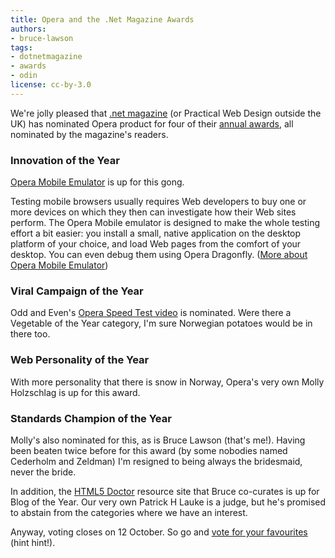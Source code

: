```yaml
---
title: Opera and the .Net Magazine Awards
authors:
- bruce-lawson
tags:
- dotnetmagazine
- awards
- odin
license: cc-by-3.0
---
```


<p>We&#39;re jolly pleased that <a href="http://www.netmag.co.uk/" target="_blank">.net magazine</a> (or Practical Web Design outside the UK) has nominated Opera product for four of their <a href="http://www.thenetawards.com/" target="_blank">annual awards</a>, all nominated by the magazine&#39;s readers.</p>

<h3>Innovation of the Year</h3>
<p><a href="http://www.opera.com/developer/tools/" target="_blank">Opera Mobile Emulator</a> is up for this gong.</p>

<p>Testing mobile browsers usually requires Web developers to buy one or more devices on which they then can investigate how their Web sites perform. The Opera Mobile emulator is designed to make the whole testing effort a bit easier: you install a small, native application on the desktop platform of your choice, and load Web pages from the comfort of your desktop. You can even debug them using Opera Dragonfly. (<a href="https://dev.opera.com/articles/view/opera-mobile-10-widgets-mobile-emulator-desktop/" target="_blank">More about Opera Mobile Emulator</a>)</p>

<h3>Viral Campaign of the Year</h3>
<p>Odd and Even&#39;s <a href="http://my.opera.com/odd-even/blog/">Opera Speed Test video</a> is nominated. Were there a Vegetable of the Year category, I&#39;m sure Norwegian potatoes would be in there too.

<h3>Web Personality of the Year</h3>
<p>With more personality that there is snow in Norway, Opera&#39;s very own Molly Holzschlag is up for this award.</p>

<h3>Standards Champion of the Year</h3>
<p>Molly&#39;s also nominated for this, as is Bruce Lawson (that&#39;s me!). Having been beaten twice before for this award (by some nobodies named Cederholm and Zeldman) I&#39;m resigned to being always the bridesmaid, never the bride.</p>

<p>In addition, the <a href="http://www.html5doctor.com/" target="_blank">HTML5 Doctor</a> resource site that Bruce co-curates is up for Blog of the Year. Our very own Patrick H Lauke is a judge, but he&#39;s promised to abstain from the categories where we have an interest.</p>

<p>Anyway, voting closes on 12 October. So go and <a href="http://www.thenetawards.com/" target="_blank">vote for your favourites</a> (hint hint!).</p></p>
